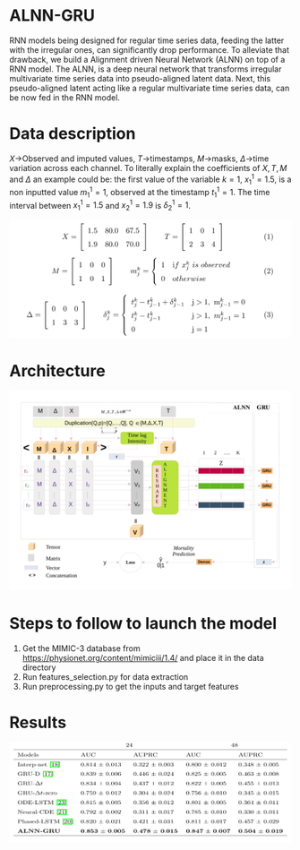 # ALNN-GRU
RNN models being designed for regular time series data, feeding the latter with the irregular ones, can significantly drop performance. To alleviate that drawback, we build a Alignment driven Neural Network (ALNN) on top of a RNN model. The ALNN, is a deep neural network that transforms irregular multivariate time series data into pseudo-aligned latent data. Next, this pseudo-aligned latent acting like a regular multivariate time series data, can be now fed in the RNN model.

# Data description
$X$->Observed and imputed values, $T$->timestamps, $M$->masks, $\Delta$->time variation across each channel.
To literally explain the coefficients of $X,T,M$ and $\Delta$ an example could be: the first value of the variable $k=1$, $x^1_1=1.5$, is a non inputted value $m^1_1=1$, observed at the timestamp $t^1_1=1$. The time interval between $x^1_1=1.5$ and $x^1_2=1.9$ is $\delta^1_2=1$.

![](assets/nzamba9.png)

# Architecture
![](assets/nzamba8.jpg)

# Steps to follow to launch the model
1. Get the MIMIC-3 database from https://physionet.org/content/mimiciii/1.4/ and place it in the data directory
2. Run features_selection.py for data extraction
3. Run preprocessing.py to get the inputs and target features

# Results 
![](assets/nzamba10.png)
